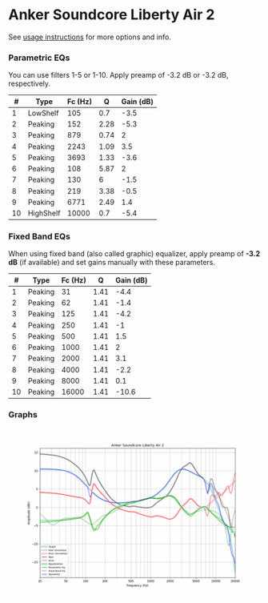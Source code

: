 # Anker Soundcore Liberty Air 2
See [usage instructions](https://github.com/jaakkopasanen/AutoEq#usage) for more options and info.

### Parametric EQs
You can use filters 1-5 or 1-10. Apply preamp of -3.2 dB or -3.2 dB, respectively.

|   # | Type      |   Fc (Hz) |    Q |   Gain (dB) |
|-----|-----------|-----------|------|-------------|
|   1 | LowShelf  |       105 | 0.7  |        -3.5 |
|   2 | Peaking   |       152 | 2.28 |        -5.3 |
|   3 | Peaking   |       879 | 0.74 |         2   |
|   4 | Peaking   |      2243 | 1.09 |         3.5 |
|   5 | Peaking   |      3693 | 1.33 |        -3.6 |
|   6 | Peaking   |       108 | 5.87 |         2   |
|   7 | Peaking   |       130 | 6    |        -1.5 |
|   8 | Peaking   |       219 | 3.38 |        -0.5 |
|   9 | Peaking   |      6771 | 2.49 |         1.4 |
|  10 | HighShelf |     10000 | 0.7  |        -5.4 |

### Fixed Band EQs
When using fixed band (also called graphic) equalizer, apply preamp of **-3.2 dB** (if available) and set gains manually with these parameters.

|   # | Type    |   Fc (Hz) |    Q |   Gain (dB) |
|-----|---------|-----------|------|-------------|
|   1 | Peaking |        31 | 1.41 |        -4.4 |
|   2 | Peaking |        62 | 1.41 |        -1.4 |
|   3 | Peaking |       125 | 1.41 |        -4.2 |
|   4 | Peaking |       250 | 1.41 |        -1   |
|   5 | Peaking |       500 | 1.41 |         1.5 |
|   6 | Peaking |      1000 | 1.41 |         2   |
|   7 | Peaking |      2000 | 1.41 |         3.1 |
|   8 | Peaking |      4000 | 1.41 |        -2.2 |
|   9 | Peaking |      8000 | 1.41 |         0.1 |
|  10 | Peaking |     16000 | 1.41 |       -10.6 |

### Graphs
![](./Anker%20Soundcore%20Liberty%20Air%202.png)
